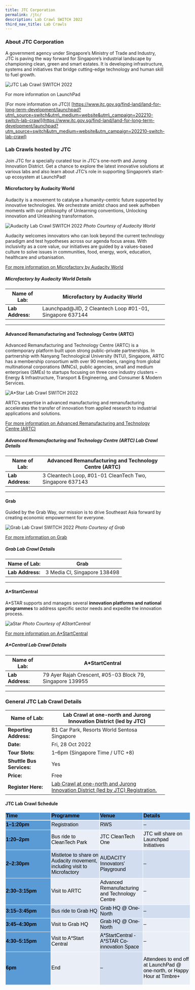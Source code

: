 ```yaml
---
title: JTC Corporation
permalink: /jtc/
description: Lab Crawl SWITCH 2022
third_nav_title: Lab Crawls
---
```

### **About JTC Corporation** 

A government agency under Singapore’s Ministry of Trade and Industry, JTC is paving the way forward for Singapore’s industrial landscape by championing clean, green and smart estates. It is developing infrastructure, systems and initiatives that bridge cutting-edge technology and human skill to fuel growth.

![JTC Lab Crawl SWITCH 2022](/images/jtc%20test.jpg)

For more information on LaunchPad

[For more information on JTC]( [https://www.jtc.gov.sg/find-land/land-for-long-term-development/launchpad?utm\_source=switch&utm\_medium=website&utm\_campaign=202210-switch-lab-crawl](https://www.jtc.gov.sg/find-land/land-for-long-term-development/launchpad?utm_source=switch&utm_medium=website&utm_campaign=202210-switch-lab-crawl)

### **Lab Crawls hosted by JTC**

Join JTC for a specially curated tour in JTC's one-north and Jurong Innovation District. Get a chance to explore the latest innovative solutions at various labs and also learn about JTC’s role in supporting Singapore’s start-up ecosystem at LaunchPad!

#### **Microfactory by Audacity World**

Audacity is a movement to catalyse a humanity-centric future supported by innovative technologies. We orchestrate amidst chaos and seek aufheben moments with our philosophy of Unlearning conventions, Unlocking innovation and Unleashing transformation.

![Audacity Lab Crawl SWITCH 2022](/images/Audacity-Permacolony.jpeg)
*Photo Courtesy of Audacity World*

Audacity welcomes innovators who can look beyond the current technology paradigm and test hypotheses across our agenda focus areas. With inclusivity as a core value, our initiatives are guided by a values-based culture to solve issues in communities, food, energy, work, education, healthcare and urbanisation.

[For more information on Microfactory by Audacity World](https://audacity.world/microfactory/)

##### **Microfactory by Audacity World Details**

| **Name of Lab:** | Microfactory by Audacity World |
| -------- | -------- |
| **Lab Address:** | Launchpad@JID, 2 Cleantech Loop #01-01, Singapore  637144 |

***

#### **Advanced Remanufacturing and Technology Centre (ARTC)**

Advanced Remanufacturing and Technology Centre (ARTC) is a contemporary platform built upon strong public-private partnerships. In partnership with Nanyang Technological University (NTU), Singapore, ARTC has a membership consortium with over 90 members, ranging from global multinational corporations (MNCs), public agencies, small and medium enterprises (SMEs) to startups focusing on three core industry clusters – Energy & Infrastructure, Transport & Engineering, and Consumer & Modern Services. 

![A*Star Lab Crawl SWITCH 2022](/images/supplychain%20(1).jpg)

ARTC’s expertise in advanced manufacturing and remanufacturing accelerates the transfer of innovation from applied research to industrial applications and solutions.

[For more information on Advanced Remanufacturing and Technology Centre (ARTC) ](https://www.a-star.edu.sg/artc)

##### **Advanced Remanufacturing and Technology Centre (ARTC) Lab Crawl Details**

| **Name of Lab:** | Advanced Remanufacturing and Technology Centre (ARTC) |
| -------- | -------- |
| **Lab Address:** | 3 Cleantech Loop, #01-01 CleanTech Two, Singapore 637143 |

***

#### **Grab**

Guided by the Grab Way, our mission is to drive Southeast Asia forward by creating economic empowerment for everyone.

![Grab Lab Crawl SWITCH 2022](/images/Grab-HQ_1.jpg)
*Photo Courtesy of Grab*

[For more information on Grab](https://www.grab.com/sg/)

##### **Grab Lab Crawl Details**

| **Name of Lab:** | Grab |
| -------- | -------- |
| **Lab Address:** | 3 Media Cl, Singapore 138498 |

***

#### **A*StartCentral**

A\*STAR supports and manages several **innovation platforms and national programmes** to address specific sector needs and expedite the innovation process.

![aStar ](/images/astart-web-banner_1.png)
*Photo Courtesy of AStartCentral*

[For more information on A*StartCentral](https://www.a-star.edu.sg/enterprise/innovation-platforms/a-startcentral)

##### **A*Central Lab Crawl Details**

| **Name of Lab:** | A*StartCentral |
| -------- | -------- |
| **Lab Address:** | 79 Ayer Rajah Crescent, #05-03 Block 79, Singapore 139955 |

***

### **General JTC Lab Crawl Details**

| **Name of Lab:** | Lab Crawl at one-north and Jurong Innovation District (led by JTC) |
| -------- | -------- |
| **Reporting Address:** | B1 Car Park, Resorts World Sentosa Singapore |
|**Date:** | Fri, 28 Oct 2022 |
|**Tour Slots:** | 1–6pm (Singapore Time / UTC +8) |
|**Shuttle Bus Services:** | Yes |
|**Price:** | Free |
|**Register Here:** | [Lab Crawl at one-north and Jurong Innovation District (led by JTC) Registration.](https://docs.google.com/forms/d/e/1FAIpQLSfZqd3rdNZmOjj7u2DQFp0aK3AnPA5TcUCftIWJswyq8-4mqQ/viewform) |

#### **JTC Lab Crawl Schedule**
<table border="0" cellpadding="0" cellspacing="0" width="583" style="color: rgb(34, 34, 34); font-family: Arial, Helvetica, sans-serif; font-size: small; font-style: normal; font-variant-ligatures: normal; font-variant-caps: normal; font-weight: 400; letter-spacing: normal; orphans: 2; text-align: start; text-transform: none; white-space: normal; widows: 2; word-spacing: 0px; -webkit-text-stroke-width: 0px; text-decoration-thickness: initial; text-decoration-style: initial; text-decoration-color: initial; border-collapse: collapse; width: 438pt;"><tbody><tr height="22" style="height: 16.2pt;"><td height="22" class="gmail-xl70" width="145" style="font-family: &quot;Google Sans&quot;, Roboto, RobotoDraft, Helvetica, Arial, sans-serif; margin: 0px; height: 16.2pt; width: 109pt; font-size: 12pt; color: black; font-weight: 700; border-width: 1pt 1pt 1.5pt; border-style: solid; border-color: white; background: rgb(91, 155, 213); border-image: initial; vertical-align: middle; padding-top: 1px; padding-right: 1px; padding-left: 1px;"><font face="arial, sans-serif">Time</font></td><td class="gmail-xl70" width="154" style="font-family: &quot;Google Sans&quot;, Roboto, RobotoDraft, Helvetica, Arial, sans-serif; margin: 0px; width: 116pt; font-size: 12pt; color: black; font-weight: 700; border-top: 1pt solid white; border-right: 1pt solid white; border-bottom: 1.5pt solid white; border-left: none; background: rgb(91, 155, 213); vertical-align: middle; padding-top: 1px; padding-right: 1px; padding-left: 1px; border-image: initial;"><font face="arial, sans-serif">Programme</font></td><td class="gmail-xl70" width="135" style="font-family: &quot;Google Sans&quot;, Roboto, RobotoDraft, Helvetica, Arial, sans-serif; margin: 0px; width: 101pt; font-size: 12pt; color: black; font-weight: 700; border-top: 1pt solid white; border-right: 1pt solid white; border-bottom: 1.5pt solid white; border-left: none; background: rgb(91, 155, 213); vertical-align: middle; padding-top: 1px; padding-right: 1px; padding-left: 1px; border-image: initial;"><span lang="EN-US"><font face="arial, sans-serif">Venue</font></span></td><td class="gmail-xl71" width="149" style="font-family: &quot;Google Sans&quot;, Roboto, RobotoDraft, Helvetica, Arial, sans-serif; margin: 0px; width: 112pt; font-size: 12pt; color: black; font-weight: 700; border-top: 1pt solid white; border-right: 1pt solid white; border-bottom: 1.5pt solid white; border-left: none; background: rgb(91, 155, 213); vertical-align: middle; padding-top: 1px; padding-right: 1px; padding-left: 1px; border-image: initial;"><font face="arial, sans-serif">Details&nbsp;</font></td></tr><tr height="30" style="height: 22.8pt;"><td height="30" class="gmail-xl67" width="145" style="font-family: &quot;Google Sans&quot;, Roboto, RobotoDraft, Helvetica, Arial, sans-serif; margin: 0px; height: 22.8pt; width: 109pt; font-size: 12pt; color: black; font-weight: 700; border-width: 0.5pt 1pt 1pt; border-style: solid; border-color: rgb(68, 114, 196) white white; background: rgb(91, 155, 213); border-image: initial; vertical-align: middle; padding-top: 1px; padding-right: 1px; padding-left: 1px;"><font face="arial, sans-serif">1–1:20pm</font></td><td class="gmail-xl65" width="154" style="font-family: &quot;Google Sans&quot;, Roboto, RobotoDraft, Helvetica, Arial, sans-serif; margin: 0px; width: 116pt; font-size: 12pt; color: black; border-top: 0.5pt solid rgb(68, 114, 196); border-right: 1pt solid white; border-bottom: 1pt solid white; border-left: none; background: rgb(210, 222, 239); vertical-align: middle; padding-top: 1px; padding-right: 1px; padding-left: 1px; border-image: initial;"><font face="arial, sans-serif">Registration</font></td><td class="gmail-xl65" width="135" style="font-family: &quot;Google Sans&quot;, Roboto, RobotoDraft, Helvetica, Arial, sans-serif; margin: 0px; width: 101pt; font-size: 12pt; color: black; border-top: 0.5pt solid rgb(68, 114, 196); border-right: 1pt solid white; border-bottom: 1pt solid white; border-left: none; background: rgb(210, 222, 239); vertical-align: middle; padding-top: 1px; padding-right: 1px; padding-left: 1px; border-image: initial;"><span lang="EN-US"><font face="arial, sans-serif">RWS</font></span></td><td class="gmail-xl68" width="149" style="font-family: &quot;Google Sans&quot;, Roboto, RobotoDraft, Helvetica, Arial, sans-serif; margin: 0px; width: 112pt; font-size: 12pt; color: black; border-top: 0.5pt solid rgb(68, 114, 196); border-right: 1pt solid white; border-bottom: 1pt solid white; border-left: none; background: rgb(210, 222, 239); vertical-align: middle; padding-top: 1px; padding-right: 1px; padding-left: 1px; border-image: initial;"><font face="arial, sans-serif">–</font></td></tr><tr height="63" style="height: 47.4pt;"><td height="63" class="gmail-xl67" width="145" style="font-family: &quot;Google Sans&quot;, Roboto, RobotoDraft, Helvetica, Arial, sans-serif; margin: 0px; height: 47.4pt; width: 109pt; font-size: 12pt; color: black; font-weight: 700; border-width: 0.5pt 1pt 1pt; border-style: solid; border-color: rgb(68, 114, 196) white white; background: rgb(91, 155, 213); border-image: initial; vertical-align: middle; padding-top: 1px; padding-right: 1px; padding-left: 1px;"><font face="arial, sans-serif">1:20–2pm</font></td><td class="gmail-xl66" width="154" style="font-family: &quot;Google Sans&quot;, Roboto, RobotoDraft, Helvetica, Arial, sans-serif; margin: 0px; width: 116pt; font-size: 12pt; color: black; border-top: 0.5pt solid rgb(68, 114, 196); border-right: 1pt solid white; border-bottom: 1pt solid white; border-left: none; background: rgb(234, 239, 247); vertical-align: middle; padding-top: 1px; padding-right: 1px; padding-left: 1px; border-image: initial;"><span lang="EN-US"><font face="arial, sans-serif">Bus ride to CleanTech Park</font></span></td><td class="gmail-xl66" width="135" style="font-family: &quot;Google Sans&quot;, Roboto, RobotoDraft, Helvetica, Arial, sans-serif; margin: 0px; width: 101pt; font-size: 12pt; color: black; border-top: 0.5pt solid rgb(68, 114, 196); border-right: 1pt solid white; border-bottom: 1pt solid white; border-left: none; background: rgb(234, 239, 247); vertical-align: middle; padding-top: 1px; padding-right: 1px; padding-left: 1px; border-image: initial;"><span lang="EN-US"><font face="arial, sans-serif">JTC CleanTech One</font></span></td><td class="gmail-xl69" width="149" style="font-family: &quot;Google Sans&quot;, Roboto, RobotoDraft, Helvetica, Arial, sans-serif; margin: 0px; width: 112pt; font-size: 12pt; color: black; border-top: 0.5pt solid rgb(68, 114, 196); border-right: 1pt solid white; border-bottom: 1pt solid white; border-left: none; background: rgb(234, 239, 247); vertical-align: middle; padding-top: 1px; padding-right: 1px; padding-left: 1px; border-image: initial;"><font face="arial, sans-serif">JTC will share on Launchpad Initiatives</font></td></tr><tr height="89" style="height: 66.6pt;"><td height="89" class="gmail-xl67" width="145" style="font-family: &quot;Google Sans&quot;, Roboto, RobotoDraft, Helvetica, Arial, sans-serif; margin: 0px; height: 66.6pt; width: 109pt; font-size: 12pt; color: black; font-weight: 700; border-width: 0.5pt 1pt 1pt; border-style: solid; border-color: rgb(68, 114, 196) white white; background: rgb(91, 155, 213); border-image: initial; vertical-align: middle; padding-top: 1px; padding-right: 1px; padding-left: 1px;"><font face="arial, sans-serif">2–2:30pm</font></td><td class="gmail-xl65" width="154" style="font-family: &quot;Google Sans&quot;, Roboto, RobotoDraft, Helvetica, Arial, sans-serif; margin: 0px; width: 116pt; font-size: 12pt; color: black; border-top: 0.5pt solid rgb(68, 114, 196); border-right: 1pt solid white; border-bottom: 1pt solid white; border-left: none; background: rgb(210, 222, 239); vertical-align: middle; padding-top: 1px; padding-right: 1px; padding-left: 1px; border-image: initial;"><font face="arial, sans-serif">Mistletoe to share on Audacity movement, including visit to Microfactory</font></td><td class="gmail-xl65" width="135" style="font-family: &quot;Google Sans&quot;, Roboto, RobotoDraft, Helvetica, Arial, sans-serif; margin: 0px; width: 101pt; font-size: 12pt; color: black; border-top: 0.5pt solid rgb(68, 114, 196); border-right: 1pt solid white; border-bottom: 1pt solid white; border-left: none; background: rgb(210, 222, 239); vertical-align: middle; padding-top: 1px; padding-right: 1px; padding-left: 1px; border-image: initial;"><font face="arial, sans-serif">AUDACITY Innovators' Playground</font></td><td class="gmail-xl68" width="149" style="font-family: &quot;Google Sans&quot;, Roboto, RobotoDraft, Helvetica, Arial, sans-serif; margin: 0px; width: 112pt; font-size: 12pt; color: black; border-top: 0.5pt solid rgb(68, 114, 196); border-right: 1pt solid white; border-bottom: 1pt solid white; border-left: none; background: rgb(210, 222, 239); vertical-align: middle; padding-top: 1px; padding-right: 1px; padding-left: 1px; border-image: initial;"><font face="arial, sans-serif">–</font></td></tr><tr height="84" style="height: 63pt;"><td height="84" class="gmail-xl67" width="145" style="font-family: &quot;Google Sans&quot;, Roboto, RobotoDraft, Helvetica, Arial, sans-serif; margin: 0px; height: 63pt; width: 109pt; font-size: 12pt; color: black; font-weight: 700; border-width: 0.5pt 1pt 1pt; border-style: solid; border-color: rgb(68, 114, 196) white white; background: rgb(91, 155, 213); border-image: initial; vertical-align: middle; padding-top: 1px; padding-right: 1px; padding-left: 1px;"><font face="arial, sans-serif">2:30–3:15pm</font></td><td class="gmail-xl66" width="154" style="font-family: &quot;Google Sans&quot;, Roboto, RobotoDraft, Helvetica, Arial, sans-serif; margin: 0px; width: 116pt; font-size: 12pt; color: black; border-top: 0.5pt solid rgb(68, 114, 196); border-right: 1pt solid white; border-bottom: 1pt solid white; border-left: none; background: rgb(234, 239, 247); vertical-align: middle; padding-top: 1px; padding-right: 1px; padding-left: 1px; border-image: initial;"><font face="arial, sans-serif">Visit to ARTC</font></td><td class="gmail-xl66" width="135" style="font-family: &quot;Google Sans&quot;, Roboto, RobotoDraft, Helvetica, Arial, sans-serif; margin: 0px; width: 101pt; font-size: 12pt; color: black; border-top: 0.5pt solid rgb(68, 114, 196); border-right: 1pt solid white; border-bottom: 1pt solid white; border-left: none; background: rgb(234, 239, 247); vertical-align: middle; padding-top: 1px; padding-right: 1px; padding-left: 1px; border-image: initial;"><span lang="EN-US"><font face="arial, sans-serif">Advanced Remanufacturing and Technology Centre</font></span></td><td class="gmail-xl69" width="149" style="font-family: &quot;Google Sans&quot;, Roboto, RobotoDraft, Helvetica, Arial, sans-serif; margin: 0px; width: 112pt; font-size: 12pt; color: black; border-top: 0.5pt solid rgb(68, 114, 196); border-right: 1pt solid white; border-bottom: 1pt solid white; border-left: none; background: rgb(234, 239, 247); vertical-align: middle; padding-top: 1px; padding-right: 1px; padding-left: 1px; border-image: initial;"><font face="arial, sans-serif">–</font></td></tr><tr height="42" style="height: 31.8pt;"><td height="42" class="gmail-xl67" width="145" style="font-family: &quot;Google Sans&quot;, Roboto, RobotoDraft, Helvetica, Arial, sans-serif; margin: 0px; height: 31.8pt; width: 109pt; font-size: 12pt; color: black; font-weight: 700; border-width: 0.5pt 1pt 1pt; border-style: solid; border-color: rgb(68, 114, 196) white white; background: rgb(91, 155, 213); border-image: initial; vertical-align: middle; padding-top: 1px; padding-right: 1px; padding-left: 1px;"><span lang="EN-US"><font face="arial, sans-serif">3:15–3:45pm</font></span></td><td class="gmail-xl65" width="154" style="font-family: &quot;Google Sans&quot;, Roboto, RobotoDraft, Helvetica, Arial, sans-serif; margin: 0px; width: 116pt; font-size: 12pt; color: black; border-top: 0.5pt solid rgb(68, 114, 196); border-right: 1pt solid white; border-bottom: 1pt solid white; border-left: none; background: rgb(210, 222, 239); vertical-align: middle; padding-top: 1px; padding-right: 1px; padding-left: 1px; border-image: initial;"><span lang="EN-US"><font face="arial, sans-serif">Bus ride to Grab HQ</font></span></td><td class="gmail-xl65" width="135" style="font-family: &quot;Google Sans&quot;, Roboto, RobotoDraft, Helvetica, Arial, sans-serif; margin: 0px; width: 101pt; font-size: 12pt; color: black; border-top: 0.5pt solid rgb(68, 114, 196); border-right: 1pt solid white; border-bottom: 1pt solid white; border-left: none; background: rgb(210, 222, 239); vertical-align: middle; padding-top: 1px; padding-right: 1px; padding-left: 1px; border-image: initial;"><span lang="EN-US"><font face="arial, sans-serif">Grab HQ @ One-North</font></span></td><td class="gmail-xl68" width="149" style="font-family: &quot;Google Sans&quot;, Roboto, RobotoDraft, Helvetica, Arial, sans-serif; margin: 0px; width: 112pt; font-size: 12pt; color: black; border-top: 0.5pt solid rgb(68, 114, 196); border-right: 1pt solid white; border-bottom: 1pt solid white; border-left: none; background: rgb(210, 222, 239); vertical-align: middle; padding-top: 1px; padding-right: 1px; padding-left: 1px; border-image: initial;"><font face="arial, sans-serif">–</font></td></tr><tr height="42" style="height: 31.8pt;"><td height="42" class="gmail-xl67" width="145" style="font-family: &quot;Google Sans&quot;, Roboto, RobotoDraft, Helvetica, Arial, sans-serif; margin: 0px; height: 31.8pt; width: 109pt; font-size: 12pt; color: black; font-weight: 700; border-width: 0.5pt 1pt 1pt; border-style: solid; border-color: rgb(68, 114, 196) white white; background: rgb(91, 155, 213); border-image: initial; vertical-align: middle; padding-top: 1px; padding-right: 1px; padding-left: 1px;"><span lang="EN-US"><font face="arial, sans-serif">3:45–4:30pm</font></span></td><td class="gmail-xl66" width="154" style="font-family: &quot;Google Sans&quot;, Roboto, RobotoDraft, Helvetica, Arial, sans-serif; margin: 0px; width: 116pt; font-size: 12pt; color: black; border-top: 0.5pt solid rgb(68, 114, 196); border-right: 1pt solid white; border-bottom: 1pt solid white; border-left: none; background: rgb(234, 239, 247); vertical-align: middle; padding-top: 1px; padding-right: 1px; padding-left: 1px; border-image: initial;"><span lang="EN-US"><font face="arial, sans-serif">Visit to Grab HQ</font></span></td><td class="gmail-xl65" width="135" style="font-family: &quot;Google Sans&quot;, Roboto, RobotoDraft, Helvetica, Arial, sans-serif; margin: 0px; width: 101pt; font-size: 12pt; color: black; border-top: 0.5pt solid rgb(68, 114, 196); border-right: 1pt solid white; border-bottom: 1pt solid white; border-left: none; background: rgb(210, 222, 239); vertical-align: middle; padding-top: 1px; padding-right: 1px; padding-left: 1px; border-image: initial;"><font face="arial, sans-serif">Grab HQ @ One-North</font></td><td class="gmail-xl69" width="149" style="font-family: &quot;Google Sans&quot;, Roboto, RobotoDraft, Helvetica, Arial, sans-serif; margin: 0px; width: 112pt; font-size: 12pt; color: black; border-top: 0.5pt solid rgb(68, 114, 196); border-right: 1pt solid white; border-bottom: 1pt solid white; border-left: none; background: rgb(234, 239, 247); vertical-align: middle; padding-top: 1px; padding-right: 1px; padding-left: 1px; border-image: initial;"><font face="arial, sans-serif">–</font></td></tr><tr height="63" style="height: 47.4pt;"><td height="63" class="gmail-xl67" width="145" style="font-family: &quot;Google Sans&quot;, Roboto, RobotoDraft, Helvetica, Arial, sans-serif; margin: 0px; height: 47.4pt; width: 109pt; font-size: 12pt; color: black; font-weight: 700; border-width: 0.5pt 1pt 1pt; border-style: solid; border-color: rgb(68, 114, 196) white white; background: rgb(91, 155, 213); vertical-align: middle; padding-top: 1px; padding-right: 1px; padding-left: 1px; border-image: initial;"><font face="arial, sans-serif">4:30–5:15pm</font></td><td class="gmail-xl66" width="154" style="font-family: &quot;Google Sans&quot;, Roboto, RobotoDraft, Helvetica, Arial, sans-serif; margin: 0px; width: 116pt; font-size: 12pt; color: black; border-top: 0.5pt solid rgb(68, 114, 196); border-right: 1pt solid white; border-bottom: 1pt solid white; border-left: none; background: rgb(234, 239, 247); vertical-align: middle; padding-top: 1px; padding-right: 1px; padding-left: 1px; border-image: initial;"><font face="arial, sans-serif">Visit to A*Start Central</font></td><td class="gmail-xl65" width="135" style="font-family: &quot;Google Sans&quot;, Roboto, RobotoDraft, Helvetica, Arial, sans-serif; margin: 0px; width: 101pt; font-size: 12pt; color: black; border-top: 0.5pt solid rgb(68, 114, 196); border-right: 1pt solid white; border-bottom: 1pt solid white; border-left: none; background: rgb(210, 222, 239); vertical-align: middle; padding-top: 1px; padding-right: 1px; padding-left: 1px; border-image: initial;"><font face="arial, sans-serif">A*StartCentral - A*STAR Co-innovation Space</font></td><td class="gmail-xl69" width="149" style="font-family: &quot;Google Sans&quot;, Roboto, RobotoDraft, Helvetica, Arial, sans-serif; margin: 0px; width: 112pt; font-size: 12pt; color: black; border-top: 0.5pt solid rgb(68, 114, 196); border-right: 1pt solid white; border-bottom: 1pt solid white; border-left: none; background: rgb(234, 239, 247); vertical-align: middle; padding-top: 1px; padding-right: 1px; padding-left: 1px; border-image: initial;"><font face="arial, sans-serif">–</font></td></tr><tr height="104" style="height: 78pt;"><td height="104" class="gmail-xl72" width="145" style="font-family: &quot;Google Sans&quot;, Roboto, RobotoDraft, Helvetica, Arial, sans-serif; margin: 0px; height: 78pt; width: 109pt; font-size: 12pt; color: black; font-weight: 700; border-width: 0.5pt 1pt 1pt; border-style: solid; border-color: rgb(68, 114, 196) white white; background: rgb(91, 155, 213); vertical-align: middle; padding-top: 1px; padding-right: 1px; padding-left: 1px; border-image: initial;"><font face="arial, sans-serif">6pm</font></td><td class="gmail-xl73" width="154" style="font-family: &quot;Google Sans&quot;, Roboto, RobotoDraft, Helvetica, Arial, sans-serif; margin: 0px; width: 116pt; font-size: 12pt; color: black; border-top: 0.5pt solid rgb(68, 114, 196); border-right: 1pt solid white; border-bottom: 1pt solid white; border-left: none; background: rgb(234, 239, 247); vertical-align: middle; padding-top: 1px; padding-right: 1px; padding-left: 1px; border-image: initial;"><font face="arial, sans-serif">End</font></td><td class="gmail-xl74" width="135" style="font-family: &quot;Google Sans&quot;, Roboto, RobotoDraft, Helvetica, Arial, sans-serif; margin: 0px; width: 101pt; font-size: 12pt; color: black; border-top: 0.5pt solid rgb(68, 114, 196); border-right: 1pt solid white; border-bottom: 1pt solid white; border-left: none; background: rgb(210, 222, 239); vertical-align: middle; padding-top: 1px; padding-right: 1px; padding-left: 1px; border-image: initial;"><font face="arial, sans-serif">–</font></td><td class="gmail-xl75" width="149" style="font-family: &quot;Google Sans&quot;, Roboto, RobotoDraft, Helvetica, Arial, sans-serif; margin: 0px; width: 112pt; font-size: 12pt; color: black; border-top: 0.5pt solid rgb(68, 114, 196); border-right: 1pt solid white; border-bottom: 1pt solid white; border-left: none; background: rgb(234, 239, 247); vertical-align: middle; padding-top: 1px; padding-right: 1px; padding-left: 1px; border-image: initial;"><font face="arial, sans-serif">Attendees to end off at LaunchPad @ one-north, or Happy Hour at Timbre+</font></td></tr></tbody></table>